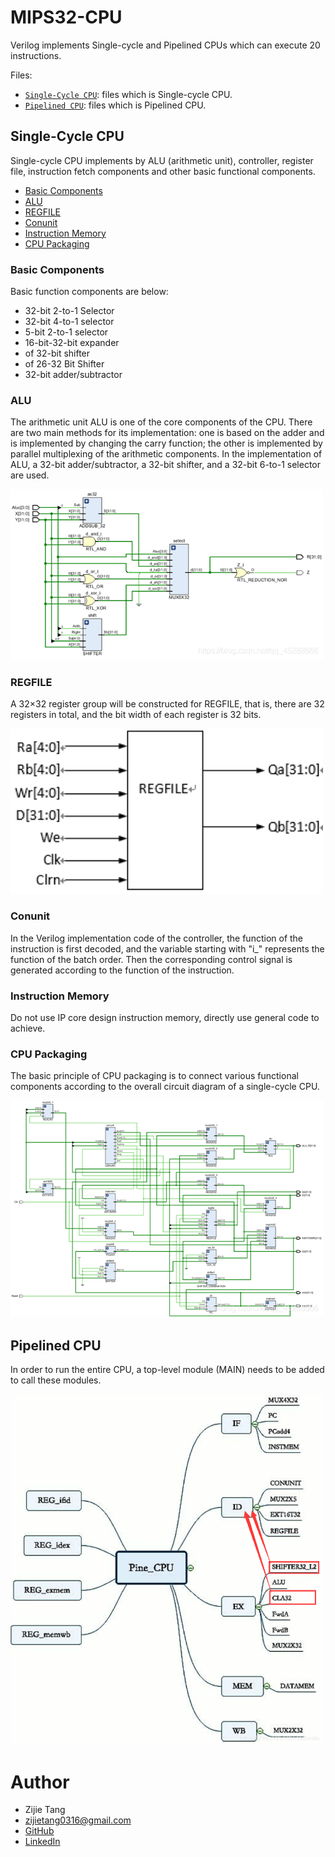 # MIPS32-CPU

 Verilog implements Single-cycle and Pipelined CPUs which can execute 20 instructions.
 
 Files:
 - [`Single-Cycle CPU`](#d_CPU): files which is Single-cycle CPU.
 - [`Pipelined CPU`](#L_CPU): files which is Pipelined CPU.
 
 ## Single-Cycle CPU
 
 Single-cycle CPU implements by ALU (arithmetic unit), controller, register file, instruction fetch components and other basic functional components. 
 
 - [Basic Components](#Basic_Components)
 - [ALU](#ALU)
 - [REGFILE](#REGFILE)
 - [Conunit](#Conunit)
 - [Instruction Memory](#Instruction_Memory)
 - [CPU Packaging](#CPU_Packaging)
 
 ### Basic Components
 
 Basic function components are below:
- 32-bit 2-to-1 Selector
- 32-bit 4-to-1 selector
-  5-bit 2-to-1 selector
- 16-bit-32-bit expander
- of 32-bit shifter
- of 26-32 Bit Shifter
- 32-bit adder/subtractor

### ALU

The arithmetic unit ALU is one of the core components of the CPU. There are two main methods for its implementation: one is based on the adder and is implemented by changing the carry function; the other is implemented by parallel multiplexing of the arithmetic components. In the implementation of ALU, a 32-bit adder/subtractor, a 32-bit shifter, and a 32-bit 6-to-1 selector are used.

<img src="image/d_ALU.png" width="500">

### REGFILE

A 32×32 register group will be constructed for REGFILE, that is, there are 32 registers in total, and the bit width of each register is 32 bits.

<img src="image/d_REGFILE.png" width="500">

### Conunit

In the Verilog implementation code of the controller, the function of the instruction is first decoded, and the variable starting with "i_" represents the function of the batch order. Then the corresponding control signal is generated according to the function of the instruction.

### Instruction Memory

Do not use IP core design instruction memory, directly use general code to achieve.

### CPU Packaging

The basic principle of CPU packaging is to connect various functional components according to the overall circuit diagram of a single-cycle CPU.

<img src="image/d_package.png" width="500">

## Pipelined CPU

In order to run the entire CPU, a top-level module (MAIN) needs to be added to call these modules.

<img src="image/L_CPU.png" width="500">

# Author

- Zijie Tang
- zijietang0316@gmail.com
- [GitHub](https://github.com/zijietang0316)
- [LinkedIn](https://www.linkedin.com/in/zijie-tang-4ba81b240/)
